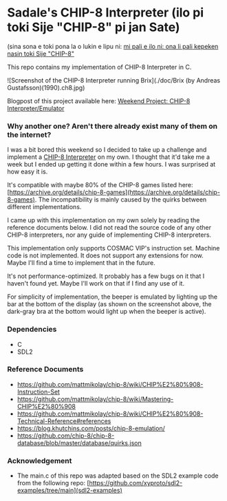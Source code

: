 # Sadale's CHIP-8 Interpreter (ilo pi toki Sije "CHIP-8" pi jan Sate)

(sina sona e toki pona la o lukin e lipu ni: [mi pali e ilo ni: ona li pali kepeken nasin toki Sije "CHIP-8"](https://sadale.net/tok/75/)

This repo contains my implementation of CHIP-8 Interpreter in C.

![Screenshot of the CHIP-8 Interpreter running Brix](./doc/Brix (by Andreas Gustafsson)(1990).ch8.jpg)

Blogpost of this project available here: [Weekend Project: CHIP-8 Interpreter/Emulator](https://sadale.net/en/75/)

### Why another one? Aren't there already exist many of them on the internet?

I was a bit bored this weekend so I decided to take up a challenge and implement a [CHIP-8 Interpreter](https://en.wikipedia.org/wiki/CHIP-8) on my own. I thought that it'd take me a week but I ended up getting it done within a few hours. I was surprised at how easy it is.

It's compatible with maybe 80% of the CHIP-8 games listed here: [https://archive.org/details/chip-8-games](https://archive.org/details/chip-8-games). The incompatibility is mainly caused by the quirks between different implementations.

I came up with this implementation on my own solely by reading the reference documents below. I did not read the source code of any other CHIP-8 interpreters, nor any guide of implementing CHIP-8 interpreters.

This implementation only supports COSMAC VIP's instruction set. Machine code is not implemented. It does not support any extensions for now. Maybe I'll find a time to implement that in the future.

It's not performance-optimized. It probably has a few bugs on it that I haven't found yet. Maybe I'll work on that if I find any use of it.

For simplicity of implementation, the beeper is emulated by lighting up the bar at the bottom of the display (as shown on the screenshot above, the dark-gray bra at the bottom would light up when the beeper is active).

### Dependencies

* C
* SDL2

### Reference Documents

* https://github.com/mattmikolay/chip-8/wiki/CHIP%E2%80%908-Instruction-Set
* https://github.com/mattmikolay/chip-8/wiki/Mastering-CHIP%E2%80%908
* https://github.com/mattmikolay/chip-8/wiki/CHIP%E2%80%908-Technical-Reference#references
* https://blog.khutchins.com/posts/chip-8-emulation/
* https://github.com/chip-8/chip-8-database/blob/master/database/quirks.json

### Acknowledgement

* The main.c of this repo was adapted based on the SDL2 example code from the following repo: [https://github.com/xyproto/sdl2-examples/tree/main](sdl2-examples)
